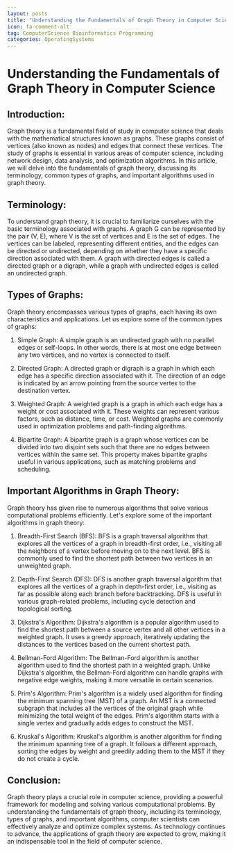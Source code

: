 ```yaml
---
layout: posts
title: "Understanding the Fundamentals of Graph Theory in Computer Science"
icon: fa-comment-alt
tag: ComputerScience Bioinformatics Programming
categories: OperatingSystems
---
```



# Understanding the Fundamentals of Graph Theory in Computer Science

## Introduction:
Graph theory is a fundamental field of study in computer science that deals with the mathematical structures known as graphs. These graphs consist of vertices (also known as nodes) and edges that connect these vertices. The study of graphs is essential in various areas of computer science, including network design, data analysis, and optimization algorithms. In this article, we will delve into the fundamentals of graph theory, discussing its terminology, common types of graphs, and important algorithms used in graph theory.

## Terminology:
To understand graph theory, it is crucial to familiarize ourselves with the basic terminology associated with graphs. A graph G can be represented by the pair (V, E), where V is the set of vertices and E is the set of edges. The vertices can be labeled, representing different entities, and the edges can be directed or undirected, depending on whether they have a specific direction associated with them. A graph with directed edges is called a directed graph or a digraph, while a graph with undirected edges is called an undirected graph.

## Types of Graphs:
Graph theory encompasses various types of graphs, each having its own characteristics and applications. Let us explore some of the common types of graphs:

1. Simple Graph: A simple graph is an undirected graph with no parallel edges or self-loops. In other words, there is at most one edge between any two vertices, and no vertex is connected to itself.

2. Directed Graph: A directed graph or digraph is a graph in which each edge has a specific direction associated with it. The direction of an edge is indicated by an arrow pointing from the source vertex to the destination vertex.

3. Weighted Graph: A weighted graph is a graph in which each edge has a weight or cost associated with it. These weights can represent various factors, such as distance, time, or cost. Weighted graphs are commonly used in optimization problems and path-finding algorithms.

4. Bipartite Graph: A bipartite graph is a graph whose vertices can be divided into two disjoint sets such that there are no edges between vertices within the same set. This property makes bipartite graphs useful in various applications, such as matching problems and scheduling.

## Important Algorithms in Graph Theory:
Graph theory has given rise to numerous algorithms that solve various computational problems efficiently. Let's explore some of the important algorithms in graph theory:

1. Breadth-First Search (BFS): BFS is a graph traversal algorithm that explores all the vertices of a graph in breadth-first order, i.e., visiting all the neighbors of a vertex before moving on to the next level. BFS is commonly used to find the shortest path between two vertices in an unweighted graph.

2. Depth-First Search (DFS): DFS is another graph traversal algorithm that explores all the vertices of a graph in depth-first order, i.e., visiting as far as possible along each branch before backtracking. DFS is useful in various graph-related problems, including cycle detection and topological sorting.

3. Dijkstra's Algorithm: Dijkstra's algorithm is a popular algorithm used to find the shortest path between a source vertex and all other vertices in a weighted graph. It uses a greedy approach, iteratively updating the distances to the vertices based on the current shortest path.

4. Bellman-Ford Algorithm: The Bellman-Ford algorithm is another algorithm used to find the shortest path in a weighted graph. Unlike Dijkstra's algorithm, the Bellman-Ford algorithm can handle graphs with negative edge weights, making it more versatile in certain scenarios.

5. Prim's Algorithm: Prim's algorithm is a widely used algorithm for finding the minimum spanning tree (MST) of a graph. An MST is a connected subgraph that includes all the vertices of the original graph while minimizing the total weight of the edges. Prim's algorithm starts with a single vertex and gradually adds edges to construct the MST.

6. Kruskal's Algorithm: Kruskal's algorithm is another algorithm for finding the minimum spanning tree of a graph. It follows a different approach, sorting the edges by weight and greedily adding them to the MST if they do not create a cycle.

## Conclusion:
Graph theory plays a crucial role in computer science, providing a powerful framework for modeling and solving various computational problems. By understanding the fundamentals of graph theory, including its terminology, types of graphs, and important algorithms, computer scientists can effectively analyze and optimize complex systems. As technology continues to advance, the applications of graph theory are expected to grow, making it an indispensable tool in the field of computer science.